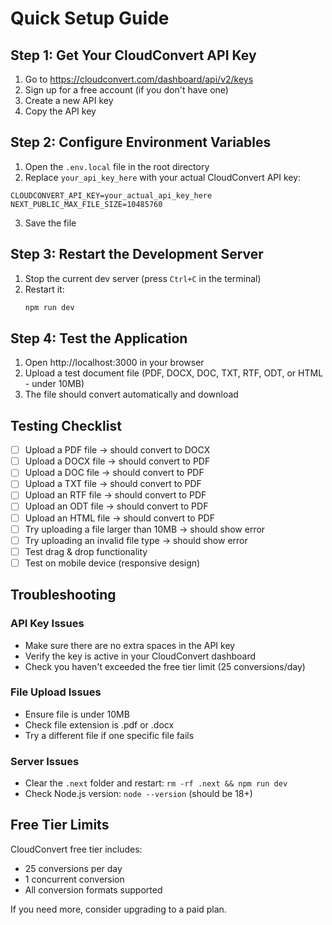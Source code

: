 # Quick Setup Guide

## Step 1: Get Your CloudConvert API Key

1. Go to https://cloudconvert.com/dashboard/api/v2/keys
2. Sign up for a free account (if you don't have one)
3. Create a new API key
4. Copy the API key

## Step 2: Configure Environment Variables

1. Open the `.env.local` file in the root directory
2. Replace `your_api_key_here` with your actual CloudConvert API key:

```env
CLOUDCONVERT_API_KEY=your_actual_api_key_here
NEXT_PUBLIC_MAX_FILE_SIZE=10485760
```

3. Save the file

## Step 3: Restart the Development Server

1. Stop the current dev server (press `Ctrl+C` in the terminal)
2. Restart it:
   ```bash
   npm run dev
   ```

## Step 4: Test the Application

1. Open http://localhost:3000 in your browser
2. Upload a test document file (PDF, DOCX, DOC, TXT, RTF, ODT, or HTML - under 10MB)
3. The file should convert automatically and download

## Testing Checklist

- [ ] Upload a PDF file → should convert to DOCX
- [ ] Upload a DOCX file → should convert to PDF
- [ ] Upload a DOC file → should convert to PDF
- [ ] Upload a TXT file → should convert to PDF
- [ ] Upload an RTF file → should convert to PDF
- [ ] Upload an ODT file → should convert to PDF
- [ ] Upload an HTML file → should convert to PDF
- [ ] Try uploading a file larger than 10MB → should show error
- [ ] Try uploading an invalid file type → should show error
- [ ] Test drag & drop functionality
- [ ] Test on mobile device (responsive design)

## Troubleshooting

### API Key Issues
- Make sure there are no extra spaces in the API key
- Verify the key is active in your CloudConvert dashboard
- Check you haven't exceeded the free tier limit (25 conversions/day)

### File Upload Issues
- Ensure file is under 10MB
- Check file extension is .pdf or .docx
- Try a different file if one specific file fails

### Server Issues
- Clear the `.next` folder and restart: `rm -rf .next && npm run dev`
- Check Node.js version: `node --version` (should be 18+)

## Free Tier Limits

CloudConvert free tier includes:
- 25 conversions per day
- 1 concurrent conversion
- All conversion formats supported

If you need more, consider upgrading to a paid plan.
